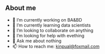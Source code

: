 ## About me

- 🔭 I’m currently working on BA&BD
- 🌱 I’m currently learning data scientists
- 👯 I’m looking to collaborate on anything
- 🤔 I’m looking for help with evething
- 💬 Ask me about nothing
- 📫 How to reach me: kinpual@foxmail.com


